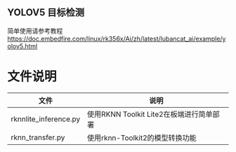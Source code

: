 ## YOLOV5 目标检测

简单使用请参考教程 https://doc.embedfire.com/linux/rk356x/Ai/zh/latest/lubancat_ai/example/yolov5.html


# 文件说明


| 文件                | 说明                               |
| ------------------ | --------------------------------- |
| rknnlite_inference.py   | 使用RKNN Toolkit Lite2在板端进行简单部署            |
| rknn_transfer.py        | 使用rknn-Toolkit2的模型转换功能                     |
